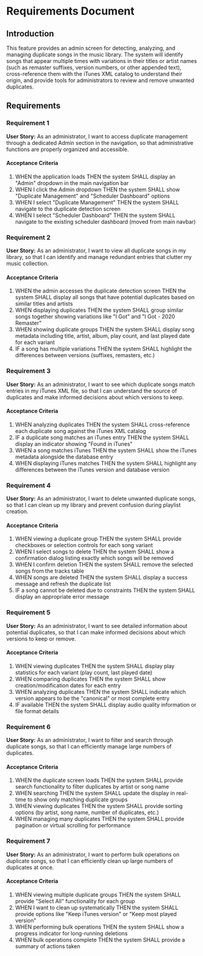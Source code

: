 # Requirements Document

## Introduction

This feature provides an admin screen for detecting, analyzing, and managing duplicate songs in the music library. The system will identify songs that appear multiple times with variations in their titles or artist names (such as remaster suffixes, version numbers, or other appended text), cross-reference them with the iTunes XML catalog to understand their origin, and provide tools for administrators to review and remove unwanted duplicates.

## Requirements

### Requirement 1

**User Story:** As an administrator, I want to access duplicate management through a dedicated Admin section in the navigation, so that administrative functions are properly organized and accessible.

#### Acceptance Criteria

1. WHEN the application loads THEN the system SHALL display an "Admin" dropdown in the main navigation bar
2. WHEN I click the Admin dropdown THEN the system SHALL show "Duplicate Management" and "Scheduler Dashboard" options
3. WHEN I select "Duplicate Management" THEN the system SHALL navigate to the duplicate detection screen
4. WHEN I select "Scheduler Dashboard" THEN the system SHALL navigate to the existing scheduler dashboard (moved from main navbar)

### Requirement 2

**User Story:** As an administrator, I want to view all duplicate songs in my library, so that I can identify and manage redundant entries that clutter my music collection.

#### Acceptance Criteria

1. WHEN the admin accesses the duplicate detection screen THEN the system SHALL display all songs that have potential duplicates based on similar titles and artists
2. WHEN displaying duplicates THEN the system SHALL group similar songs together showing variations like "I Got" and "I Got - 2020 Remaster"
3. WHEN showing duplicate groups THEN the system SHALL display song metadata including title, artist, album, play count, and last played date for each variant
4. IF a song has multiple variations THEN the system SHALL highlight the differences between versions (suffixes, remasters, etc.)

### Requirement 3

**User Story:** As an administrator, I want to see which duplicate songs match entries in my iTunes XML file, so that I can understand the source of duplicates and make informed decisions about which versions to keep.

#### Acceptance Criteria

1. WHEN analyzing duplicates THEN the system SHALL cross-reference each duplicate song against the iTunes XML catalog
2. IF a duplicate song matches an iTunes entry THEN the system SHALL display an indicator showing "Found in iTunes"
3. WHEN a song matches iTunes THEN the system SHALL show the iTunes metadata alongside the database entry
4. WHEN displaying iTunes matches THEN the system SHALL highlight any differences between the iTunes version and database version

### Requirement 4

**User Story:** As an administrator, I want to delete unwanted duplicate songs, so that I can clean up my library and prevent confusion during playlist creation.

#### Acceptance Criteria

1. WHEN viewing a duplicate group THEN the system SHALL provide checkboxes or selection controls for each song variant
2. WHEN I select songs to delete THEN the system SHALL show a confirmation dialog listing exactly which songs will be removed
3. WHEN I confirm deletion THEN the system SHALL remove the selected songs from the tracks table
4. WHEN songs are deleted THEN the system SHALL display a success message and refresh the duplicate list
5. IF a song cannot be deleted due to constraints THEN the system SHALL display an appropriate error message

### Requirement 5

**User Story:** As an administrator, I want to see detailed information about potential duplicates, so that I can make informed decisions about which versions to keep or remove.

#### Acceptance Criteria

1. WHEN viewing duplicates THEN the system SHALL display play statistics for each variant (play count, last played date)
2. WHEN comparing duplicates THEN the system SHALL show creation/modification dates for each entry
3. WHEN analyzing duplicates THEN the system SHALL indicate which version appears to be the "canonical" or most complete entry
4. IF available THEN the system SHALL display audio quality information or file format details

### Requirement 6

**User Story:** As an administrator, I want to filter and search through duplicate songs, so that I can efficiently manage large numbers of duplicates.

#### Acceptance Criteria

1. WHEN the duplicate screen loads THEN the system SHALL provide search functionality to filter duplicates by artist or song name
2. WHEN searching THEN the system SHALL update the display in real-time to show only matching duplicate groups
3. WHEN viewing duplicates THEN the system SHALL provide sorting options (by artist, song name, number of duplicates, etc.)
4. WHEN managing many duplicates THEN the system SHALL provide pagination or virtual scrolling for performance

### Requirement 7

**User Story:** As an administrator, I want to perform bulk operations on duplicate songs, so that I can efficiently clean up large numbers of duplicates at once.

#### Acceptance Criteria

1. WHEN viewing multiple duplicate groups THEN the system SHALL provide "Select All" functionality for each group
2. WHEN I want to clean up systematically THEN the system SHALL provide options like "Keep iTunes version" or "Keep most played version"
3. WHEN performing bulk operations THEN the system SHALL show a progress indicator for long-running deletions
4. WHEN bulk operations complete THEN the system SHALL provide a summary of actions taken